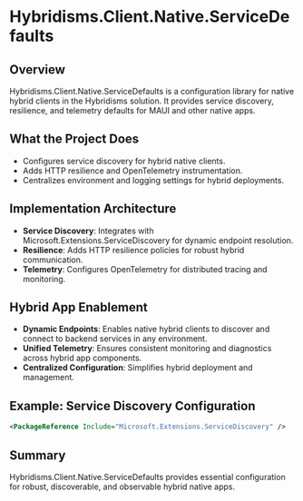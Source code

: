 # Hybridisms.Client.Native.ServiceDefaults

## Overview
Hybridisms.Client.Native.ServiceDefaults is a configuration library for native hybrid clients in the Hybridisms solution. It provides service discovery, resilience, and telemetry defaults for MAUI and other native apps.

## What the Project Does
- Configures service discovery for hybrid native clients.
- Adds HTTP resilience and OpenTelemetry instrumentation.
- Centralizes environment and logging settings for hybrid deployments.

## Implementation Architecture
- **Service Discovery**: Integrates with Microsoft.Extensions.ServiceDiscovery for dynamic endpoint resolution.
- **Resilience**: Adds HTTP resilience policies for robust hybrid communication.
- **Telemetry**: Configures OpenTelemetry for distributed tracing and monitoring.

## Hybrid App Enablement
- **Dynamic Endpoints**: Enables native hybrid clients to discover and connect to backend services in any environment.
- **Unified Telemetry**: Ensures consistent monitoring and diagnostics across hybrid app components.
- **Centralized Configuration**: Simplifies hybrid deployment and management.

## Example: Service Discovery Configuration
```xml
<PackageReference Include="Microsoft.Extensions.ServiceDiscovery" />
```

## Summary
Hybridisms.Client.Native.ServiceDefaults provides essential configuration for robust, discoverable, and observable hybrid native apps.
